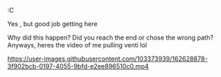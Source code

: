 :C

Yes , but good job getting here

Why did this happen? Did you reach the end or chose the wrong path?
Anyways, heres the video of me pulling venti lol



https://user-images.githubusercontent.com/103373939/162628878-3f902bcb-0197-4055-9bfd-e2ee896510c0.mp4

